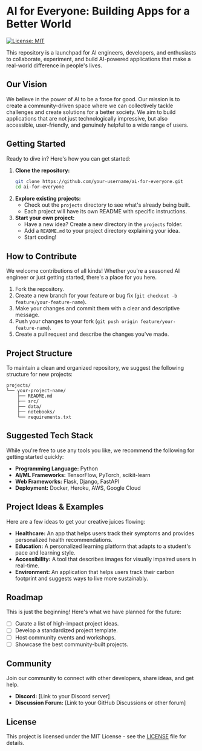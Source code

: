 # AI for Everyone: Building Apps for a Better World

[![License: MIT](https://img.shields.io/badge/License-MIT-yellow.svg)](https://opensource.org/licenses/MIT)

This repository is a launchpad for AI engineers, developers, and enthusiasts to collaborate, experiment, and build AI-powered applications that make a real-world difference in people's lives.

## Our Vision

We believe in the power of AI to be a force for good. Our mission is to create a community-driven space where we can collectively tackle challenges and create solutions for a better society. We aim to build applications that are not just technologically impressive, but also accessible, user-friendly, and genuinely helpful to a wide range of users.

## Getting Started

Ready to dive in? Here's how you can get started:

1.  **Clone the repository:**
    ```bash
    git clone https://github.com/your-username/ai-for-everyone.git
    cd ai-for-everyone
    ```
2.  **Explore existing projects:**
    - Check out the `projects` directory to see what's already being built.
    - Each project will have its own README with specific instructions.
3.  **Start your own project:**
    - Have a new idea? Create a new directory in the `projects` folder.
    - Add a `README.md` to your project directory explaining your idea.
    - Start coding!

## How to Contribute

We welcome contributions of all kinds! Whether you're a seasoned AI engineer or just getting started, there's a place for you here.

1.  Fork the repository.
2.  Create a new branch for your feature or bug fix (`git checkout -b feature/your-feature-name`).
3.  Make your changes and commit them with a clear and descriptive message.
4.  Push your changes to your fork (`git push origin feature/your-feature-name`).
5.  Create a pull request and describe the changes you've made.

## Project Structure

To maintain a clean and organized repository, we suggest the following structure for new projects:

```
projects/
└── your-project-name/
    ├── README.md
    ├── src/
    ├── data/
    ├── notebooks/
    └── requirements.txt
```

## Suggested Tech Stack

While you're free to use any tools you like, we recommend the following for getting started quickly:

*   **Programming Language:** Python
*   **AI/ML Frameworks:** TensorFlow, PyTorch, scikit-learn
*   **Web Frameworks:** Flask, Django, FastAPI
*   **Deployment:** Docker, Heroku, AWS, Google Cloud

## Project Ideas & Examples

Here are a few ideas to get your creative juices flowing:

*   **Healthcare:** An app that helps users track their symptoms and provides personalized health recommendations.
*   **Education:** A personalized learning platform that adapts to a student's pace and learning style.
*   **Accessibility:** A tool that describes images for visually impaired users in real-time.
*   **Environment:** An application that helps users track their carbon footprint and suggests ways to live more sustainably.

## Roadmap

This is just the beginning! Here's what we have planned for the future:

*   [ ] Curate a list of high-impact project ideas.
*   [ ] Develop a standardized project template.
*   [ ] Host community events and workshops.
*   [ ] Showcase the best community-built projects.

## Community

Join our community to connect with other developers, share ideas, and get help.

*   **Discord:** [Link to your Discord server]
*   **Discussion Forum:** [Link to your GitHub Discussions or other forum]

## License

This project is licensed under the MIT License - see the [LICENSE](LICENSE) file for details.
